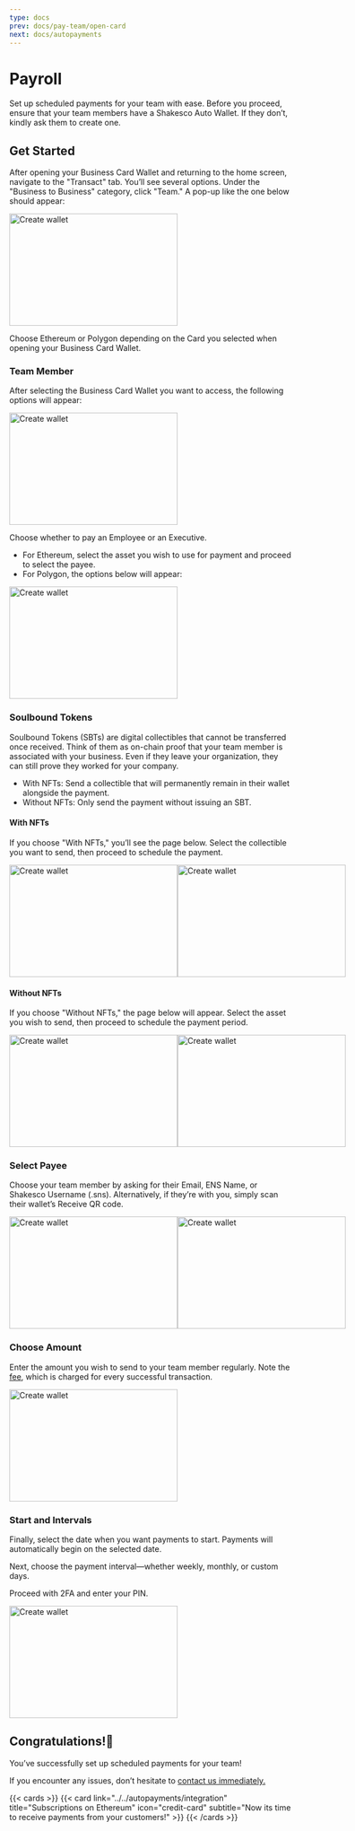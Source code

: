 ```yaml
---
type: docs
prev: docs/pay-team/open-card
next: docs/autopayments
---
```


# Payroll

Set up scheduled payments for your team with ease. Before you proceed, ensure that your team members have a Shakesco Auto Wallet. If they don’t, kindly ask them to create one.

## Get Started

After opening your Business Card Wallet and returning to the home screen, navigate to the "Transact" tab. You’ll see several options. Under the "Business to Business" category, click "Team." A pop-up like the one below should appear:

<div
style="display: flex;">
<img
  src="/images/cteam.jpg"  
  alt="Create wallet" width="300"  
  height="200">
</div>

Choose Ethereum or Polygon depending on the Card you selected when opening your Business Card Wallet.

### Team Member

After selecting the Business Card Wallet you want to access, the following options will appear:

<div
style="display: flex;">
<img
  src="/images/oteam.jpg"  
  alt="Create wallet" width="300"  
  height="200">
</div>

Choose whether to pay an Employee or an Executive.

- For Ethereum, select the asset you wish to use for payment and proceed to select the payee.
- For Polygon, the options below will appear:

<div
style="display: flex;">
<img
  src="/images/nteam.jpg"  
  alt="Create wallet" width="300"  
  height="200">
</div>

### Soulbound Tokens

Soulbound Tokens (SBTs) are digital collectibles that cannot be transferred once received. Think of them as on-chain proof that your team member is associated with your business. Even if they leave your organization, they can still prove they worked for your company.

- With NFTs: Send a collectible that will permanently remain in their wallet alongside the payment.
- Without NFTs: Only send the payment without issuing an SBT.

#### With NFTs

If you choose "With NFTs," you’ll see the page below. Select the collectible you want to send, then proceed to schedule the payment.

<div
style="display: flex;">
<img
  src="/images/nftteam.jpg"  
  alt="Create wallet" width="300"  
  height="200">
<img
  src="/images/nftcteam.jpg"  
  alt="Create wallet" width="300"  
  height="200">
</div>

#### Without NFTs

If you choose "Without NFTs," the page below will appear. Select the asset you wish to send, then proceed to schedule the payment period.

<div
style="display: flex;">
<img
  src="/images/ateam.jpg"  
  alt="Create wallet" width="300"  
  height="200">
<img
  src="/images/tteam.jpg"  
  alt="Create wallet" width="300"  
  height="200">
</div>

### Select Payee

Choose your team member by asking for their Email, ENS Name, or Shakesco Username (.sns). Alternatively, if they’re with you, simply scan their wallet’s Receive QR code.

<div
style="display: flex;">
<img
  src="/images/steam.jpg"  
  alt="Create wallet" width="300"  
  height="200">
<img
  src="/images/ensteam.jpg"  
  alt="Create wallet" width="300"  
  height="200">
</div>

### Choose Amount

Enter the amount you wish to send to your team member regularly. Note the [fee](https://shakesco.com/charges), which is charged for every successful transaction.

<div
style="display: flex;">
<img
  src="/images/amteam.jpg"  
  alt="Create wallet" width="300"  
  height="200">
</div>

### Start and Intervals

Finally, select the date when you want payments to start. Payments will automatically begin on the selected date.

Next, choose the payment interval—whether weekly, monthly, or custom days.

Proceed with 2FA and enter your PIN.

<div
style="display: flex;">
<img
  src="/images/scteam.jpg"  
  alt="Create wallet" width="300"  
  height="200">
</div>

## Congratulations!🎊

You’ve successfully set up scheduled payments for your team!

If you encounter any issues, don’t hesitate to [contact us immediately.](https://shakesco.com/contact)

{{< cards >}}
{{< card link="../../autopayments/integration" title="Subscriptions on Ethereum" icon="credit-card" subtitle="Now its time to receive payments from your customers!" >}}
{{< /cards >}}
